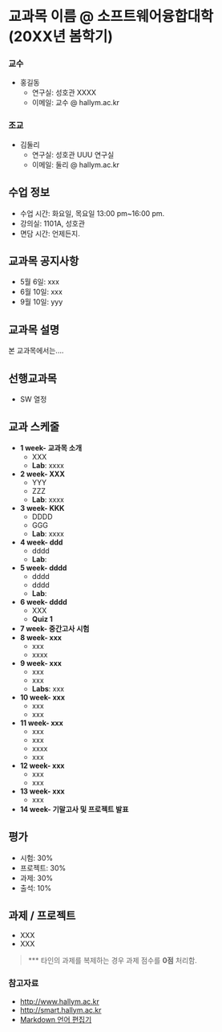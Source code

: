 # 교과목 이름 @ 소프트웨어융합대학 (20XX년 봄학기)

### 교수
* 홍길동
   * 연구실: 성호관 XXXX
   * 이메일: 교수 @ hallym.ac.kr
### 조교
* 김둘리
   * 연구실: 성호관 UUU 연구실
   * 이메일: 둘리 @ hallym.ac.kr

## 수업 정보
* 수업 시간: 화요일, 목요일 13:00 pm~16:00 pm.
* 강의실: 1101A, 성호관
* 면담 시간: 언제든지.

## 교과목 공지사항
* 5월 6일: xxx
* 6월 10일: xxx
* 9월 10일: yyy

## 교과목 설명

본 교과목에서는....

## 선행교과목

* SW 열정

## 교과 스케줄
* **1 week- 교과목 소개**
   * XXX 
   * **Lab**: xxxx
* **2 week- XXX**
   * YYY
   * ZZZ
   * **Lab**: xxxx
* **3 week- KKK**
   * DDDD
   * GGG
   * **Lab**: xxxx
* **4 week- ddd**
   * dddd
   * **Lab**:
* **5 week- dddd**
   * dddd
   * dddd
   * **Lab**:
* **6 week- dddd**
   * XXX 
   * **Quiz 1** 
* **7 week- 중간고사 시험**
* **8 week- xxx**
   * xxx
   * xxxx
* **9 week-  xxx**
   * xxx
   * xxx
   * **Labs**: xxx
* **10 week- xxx**
   * xxx
   * xxx
* **11 week-  xxx**
   * xxx
   * xxx
   * xxxx
   * xxx
* **12 week- xxx**
   * xxx
   * xxx
* **13 week- xxx**
   * xxx
* **14 week- 기말고사 및 프로젝트 발표**

## 평가
* 시험: 30%
* 프로젝트: 30%
* 과제: 30%
* 출석: 10%

## 과제 / 프로젝트
* XXX
* XXX
> *** 타인의 과제를 복제하는 경우 과제 점수를 **0점** 처리함.


### 참고자료
* http://www.hallym.ac.kr
* http://smart.hallym.ac.kr
* [Markdown 언어 편집기](https://stackedit.io/app#)
